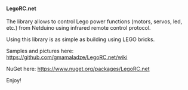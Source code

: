 #### LegoRC.net

The library allows to control Lego power functions (motors, servos, led, etc.) from Netduino using infrared remote control protocol.

Using this library is as simple as building using LEGO bricks.

Samples and pictures here: https://github.com/gmamaladze/LegoRC.net/wiki

NuGet here: https://www.nuget.org/packages/LegoRC.net

Enjoy!
